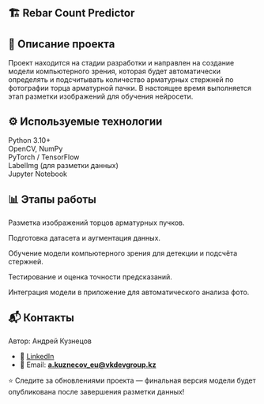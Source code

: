 ## 🏗️ Rebar Count Predictor

## 📌 Описание проекта
Проект находится на стадии разработки и направлен на создание модели компьютерного зрения, которая будет автоматически определять и подсчитывать количество арматурных стержней по фотографии торца арматурной пачки.
В настоящее время выполняется этап разметки изображений для обучения нейросети.

## ⚙️ Используемые технологии
Python 3.10+  
OpenCV, NumPy  
PyTorch / TensorFlow  
LabelImg (для разметки данных)  
Jupyter Notebook  

## 📊 Этапы работы

Разметка изображений торцов арматурных пучков.

Подготовка датасета и аугментация данных.

Обучение модели компьютерного зрения для детекции и подсчёта стержней.

Тестирование и оценка точности предсказаний.

Интеграция модели в приложение для автоматического анализа фото.

## 📬 Контакты
Автор: Андрей Кузнецов

- 💼 [LinkedIn](https://www.linkedin.com/in/andrey-kuznetsov-95a0302a9/)  
- 📧 Email: **a.kuznecov_eu@vkdevgroup.kz**  

⭐ Следите за обновлениями проекта — финальная версия модели будет опубликована после завершения разметки данных!

